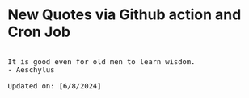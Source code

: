 # New Quotes via Github action and Cron Job

<pre>
<!-- #quote -->
It is good even for old men to learn wisdom.
- Aeschylus

Updated on: [6/8/2024]
<!-- #quoteEnd -->
</pre>
